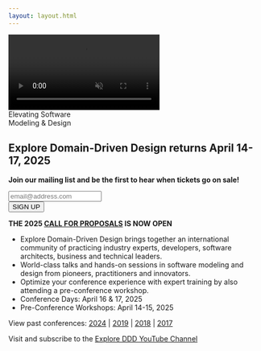 ```yaml
---
layout: layout.html
---
```

<div class="container-fluid homepage--hero-video-container">
    <video loop muted autoplay class="video-item">
        <source src="video/background-video.webm" type="video/webm">
        <source src="video/background-video.mp4" type="video/mp4">
        <source src="video/background-video.ogv" type="video/ogg">
    </video>
    <div class="video-overlay">
        <div class="homepage--big-text">
            <div class="big-text">Elevating Software<br>Modeling &amp; Design</div>
        </div>
    </div>
</div>
<!--<section class="slider">
  <div class="flexslider">
    <ul class="slides">
        <li class="slide picture-5"></li>
        <li class="slide picture-2"></li>
        <li class="slide picture-1"></li>
        <li class="slide picture-3"></li>
        <li class="slide picture-4"></li>
        <li class="slide picture-6"></li>
        <li class="slide picture-7"></li>
    </ul>
  </div>
  <div class="custom-navigation-container">
  <div class="custom-navigation">
    <a class="arrow left"><img src="img/slider-arrow-left.svg" /></a>
    <a class="arrow right"><img src="img/slider-arrow-right.svg" /></a>
  </div>
  </div>
</section> -->
<!-- Begin MailChimp Signup Form -->
<div class="row newsletter-signup">
	<div class="col-xs-12">
		<style type="text/css">
			#mc_embed_signup {}
			/* Add your own MailChimp form style overrides in your site stylesheet or in this style block.
			   We recommend moving this block and the preceding CSS link to the HEAD of your HTML file. */
		</style>
		<script type='text/javascript' src='//s3.amazonaws.com/downloads.mailchimp.com/js/mc-validate.js'></script>
		<script type='text/javascript'>(function ($) { window.fnames = new Array(); window.ftypes = new Array(); fnames[1] = 'FNAME'; ftypes[1] = 'text'; fnames[2] = 'LNAME'; ftypes[2] = 'text'; fnames[0] = 'EMAIL'; ftypes[0] = 'email'; }(jQuery)); var $mcj = jQuery.noConflict(true);</script>
	</div> <!-- col-xs-2 -->
</div> <!-- row -->
</div> <!-- col-xs-12 -->
</div> <!-- row footer newsletter signup -->
<!--End mc_embed_signup-->
<div class="container homepage--intro-text">
    <div class="row">
        <h2 class="text-center">Explore Domain-Driven Design returns April 14-17, 2025</h2>
        <p class="text-center"><strong>Join our mailing list and be the first to hear when tickets go on sale!</strong></p>
    </div>
</div>
<!-- Begin MailChimp Signup Form -->
<div class="row newsletter-signup">
	<div class="col-xs-12">
		<style type="text/css">
			#mc_embed_signup {}
			/* Add your own MailChimp form style overrides in your site stylesheet or in this style block.
			   We recommend moving this block and the preceding CSS link to the HEAD of your HTML file. */
		</style>
		<div id="mc_embed_signup">
			<form action="//exploreddd.us10.list-manage.com/subscribe/post?u=02e9770492ac1e4d472b7e3c6&amp;id=500ef72890" method="post" id="mc-embedded-subscribe-form" name="mc-embedded-subscribe-form" class="validate" target="_blank" novalidate>
				<div id="mc_embed_signup_scroll">
					<div class="row">
						<div class="col-sm-8 col-sm-offset-2 email-row">
							<div class="mc-field-group">
								<input type="email" placeholder="email@address.com" name="EMAIL" class="required email" id="mce-EMAIL">
							</div>
							<div id="mce-responses" class="clear">
								<div class="response" id="mce-error-response" style="display:none"></div>
								<div class="response" id="mce-success-response" style="display:none"></div>
							</div>
							<!-- real people should not fill this in and expect good things - do not remove this or risk form bot signups-->
							<div style="position: absolute; left: -5000px;" aria-hidden="true"><input type="text" name="b_02e9770492ac1e4d472b7e3c6_500ef72890" tabindex="-1" value=""></div>
							<div class="clear"><input type="submit" value="SIGN UP" name="subscribe" id="mc-embedded-subscribe"></div>
						</div>
			</form>
		</div>
		<script type='text/javascript' src='//s3.amazonaws.com/downloads.mailchimp.com/js/mc-validate.js'></script>
		<script type='text/javascript'>(function ($) { window.fnames = new Array(); window.ftypes = new Array(); fnames[1] = 'FNAME'; ftypes[1] = 'text'; fnames[2] = 'LNAME'; ftypes[2] = 'text'; fnames[0] = 'EMAIL'; ftypes[0] = 'email'; }(jQuery)); var $mcj = jQuery.noConflict(true);</script>
	</div> <!-- col-xs-2 -->
</div> <!-- row -->
</div> <!-- col-xs-12 -->
</div> <!-- row footer newsletter signup -->
<!--End mc_embed_signup-->
<div class="container homepage--intro-text">
    <div class="row">
        <p class="text-center"><strong>THE 2025 <a href="cfp/">CALL FOR PROPOSALS</a> IS NOW OPEN</strong></p>
        <p>
            <ul>
                <li>Explore Domain-Driven Design brings together an international community of practicing industry experts, developers, software architects, business and technical leaders.</li>
                <li>World-class talks and hands-on sessions in software modeling and design from pioneers, practitioners and innovators.</li>
                <li>Optimize your conference experience with expert training by also attending a pre-conference workshop.</li>
                <li>Conference Days:  April 16 & 17, 2025</li>
                <li>Pre-Conference Workshops:  April 14-15, 2025</li>
	    </ul>
        </p>
        </div>
    </div>
</div>
<div class="container homepage--intro-videos">
    <div class="row">
        <div id="player"></div>
            <!-- Load the YouTube IFrame Player API -->
            <script src="https://www.youtube.com/iframe_api"></script>
            <!-- Include the JavaScript file -->
            <script src="js/youtube.js"></script>
            <!--<p><a href="https://www.youtube.com/playlist?list=PLC63ae3uCHHb0Ck39g6Cs2mBQwknPsyUg">View 2024 Session Videos</a></p>-->
        </div>
</div>
<div class="container section speakers">
<p></p></div>
<div class="container">
    <div class="row">
        <p class="text-center">View past conferences: <a href="./2024">2024</a> &#124; <a href="./2019">2019</a> &#124; <a href="./2018">2018</a> &#124; <a href="./2017">2017</a></p>
        <p class="text-center">Visit and subscribe to the <a href="https://www.youtube.com/exploreddd">Explore DDD YouTube Channel</a></p>
    </div>
</div>
    </div>
</div>
